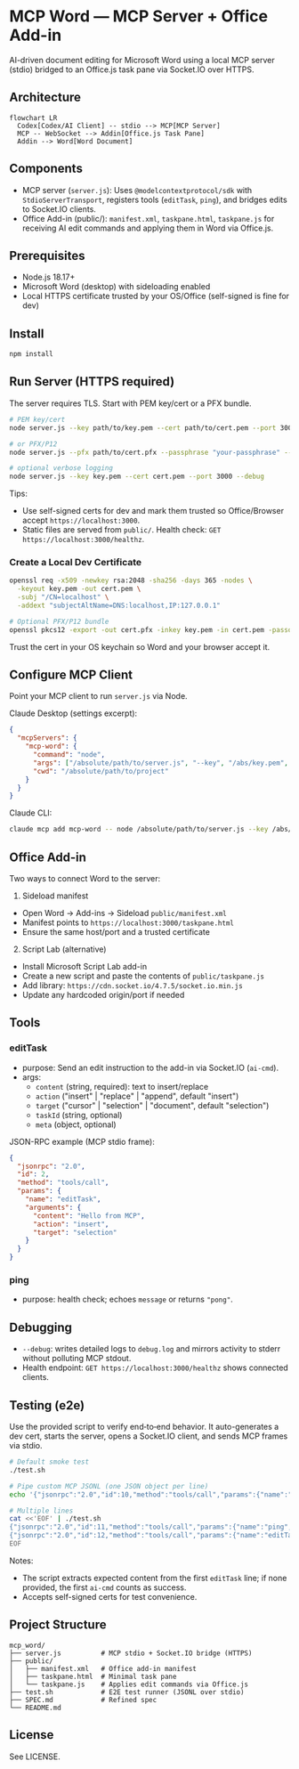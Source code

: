 # MCP Word — MCP Server + Office Add-in

AI-driven document editing for Microsoft Word using a local MCP server (stdio) bridged to an Office.js task pane via Socket.IO over HTTPS.

## Architecture

```mermaid
flowchart LR
  Codex[Codex/AI Client] -- stdio --> MCP[MCP Server]
  MCP -- WebSocket --> Addin[Office.js Task Pane]
  Addin --> Word[Word Document]
```

## Components

- MCP server (`server.js`): Uses `@modelcontextprotocol/sdk` with `StdioServerTransport`, registers tools (`editTask`, `ping`), and bridges edits to Socket.IO clients.
- Office Add-in (public/): `manifest.xml`, `taskpane.html`, `taskpane.js` for receiving AI edit commands and applying them in Word via Office.js.

## Prerequisites

- Node.js 18.17+
- Microsoft Word (desktop) with sideloading enabled
- Local HTTPS certificate trusted by your OS/Office (self-signed is fine for dev)

## Install

```bash
npm install
```

## Run Server (HTTPS required)

The server requires TLS. Start with PEM key/cert or a PFX bundle.

```bash
# PEM key/cert
node server.js --key path/to/key.pem --cert path/to/cert.pem --port 3000

# or PFX/P12
node server.js --pfx path/to/cert.pfx --passphrase "your-passphrase" --port 3000

# optional verbose logging
node server.js --key key.pem --cert cert.pem --port 3000 --debug
```

Tips:
- Use self-signed certs for dev and mark them trusted so Office/Browser accept `https://localhost:3000`.
- Static files are served from `public/`. Health check: `GET https://localhost:3000/healthz`.

### Create a Local Dev Certificate

```bash
openssl req -x509 -newkey rsa:2048 -sha256 -days 365 -nodes \
  -keyout key.pem -out cert.pem \
  -subj "/CN=localhost" \
  -addext "subjectAltName=DNS:localhost,IP:127.0.0.1"

# Optional PFX/P12 bundle
openssl pkcs12 -export -out cert.pfx -inkey key.pem -in cert.pem -passout pass:your-passphrase
```

Trust the cert in your OS keychain so Word and your browser accept it.

## Configure MCP Client

Point your MCP client to run `server.js` via Node.

Claude Desktop (settings excerpt):
```json
{
  "mcpServers": {
    "mcp-word": {
      "command": "node",
      "args": ["/absolute/path/to/server.js", "--key", "/abs/key.pem", "--cert", "/abs/cert.pem", "--port", "3000"],
      "cwd": "/absolute/path/to/project"
    }
  }
}
```

Claude CLI:
```bash
claude mcp add mcp-word -- node /absolute/path/to/server.js --key /abs/key.pem --cert /abs/cert.pem --port 3000
```

## Office Add-in

Two ways to connect Word to the server:

1) Sideload manifest
- Open Word → Add-ins → Sideload `public/manifest.xml`
- Manifest points to `https://localhost:3000/taskpane.html`
- Ensure the same host/port and a trusted certificate

2) Script Lab (alternative)
- Install Microsoft Script Lab add-in
- Create a new script and paste the contents of `public/taskpane.js`
- Add library: `https://cdn.socket.io/4.7.5/socket.io.min.js`
- Update any hardcoded origin/port if needed

## Tools

### editTask
- purpose: Send an edit instruction to the add-in via Socket.IO (`ai-cmd`).
- args:
  - `content` (string, required): text to insert/replace
  - `action` ("insert" | "replace" | "append", default "insert")
  - `target` ("cursor" | "selection" | "document", default "selection")
  - `taskId` (string, optional)
  - `meta` (object, optional)

JSON-RPC example (MCP stdio frame):
```json
{
  "jsonrpc": "2.0",
  "id": 2,
  "method": "tools/call",
  "params": {
    "name": "editTask",
    "arguments": {
      "content": "Hello from MCP",
      "action": "insert",
      "target": "selection"
    }
  }
}
```

### ping
- purpose: health check; echoes `message` or returns `"pong"`.

## Debugging

- `--debug`: writes detailed logs to `debug.log` and mirrors activity to stderr without polluting MCP stdout.
- Health endpoint: `GET https://localhost:3000/healthz` shows connected clients.

## Testing (e2e)

Use the provided script to verify end‑to‑end behavior. It auto-generates a dev cert, starts the server, opens a Socket.IO client, and sends MCP frames via stdio.

```bash
# Default smoke test
./test.sh

# Pipe custom MCP JSONL (one JSON object per line)
echo '{"jsonrpc":"2.0","id":10,"method":"tools/call","params":{"name":"editTask","arguments":{"content":"PipeMsg","action":"insert","target":"selection"}}}' | ./test.sh

# Multiple lines
cat <<'EOF' | ./test.sh
{"jsonrpc":"2.0","id":11,"method":"tools/call","params":{"name":"ping","arguments":{"message":"hello"}}}
{"jsonrpc":"2.0","id":12,"method":"tools/call","params":{"name":"editTask","arguments":{"content":"FromSTDIN","action":"insert","target":"selection"}}}
EOF
```

Notes:
- The script extracts expected content from the first `editTask` line; if none provided, the first `ai-cmd` counts as success.
- Accepts self-signed certs for test convenience.

## Project Structure

```
mcp_word/
├── server.js          # MCP stdio + Socket.IO bridge (HTTPS)
├── public/
│   ├── manifest.xml   # Office add-in manifest
│   ├── taskpane.html  # Minimal task pane
│   └── taskpane.js    # Applies edit commands via Office.js
├── test.sh            # E2E test runner (JSONL over stdio)
├── SPEC.md            # Refined spec
└── README.md
```

## License

See LICENSE.

